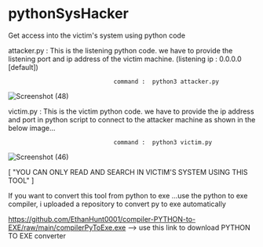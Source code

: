 # pythonSysHacker
Get access into the victim's system using python code

attacker.py  :  This is the listening python code. we have to provide the listening port and ip address of the victim machine. (listening ip : 0.0.0.0 [default])

                                  command :  python3 attacker.py
                                  
![Screenshot (48)](https://user-images.githubusercontent.com/92925838/187974667-9fe72b19-bfcb-4426-a070-043853c2f63e.png)


victim.py    :  This is the victim python code. we have to provide the ip address and port in python script to connect to the attacker machine as shown in the below image...
                                  
                                  command :  python3 victim.py
                                 
![Screenshot (46)](https://user-images.githubusercontent.com/92925838/187971478-535727a0-db82-4505-a862-66c6c275debd.png)

 [ "YOU CAN ONLY READ AND SEARCH IN VICTIM'S SYSTEM USING THIS TOOL" ]
 
 If you want to convert this tool from python to exe ...use the python to exe compiler, i uploaded a repository to convert py to exe automatically 
 
https://github.com/EthanHunt0001/compiler-PYTHON-to-EXE/raw/main/compilerPyToExe.exe   --> use this link to download PYTHON TO EXE converter
